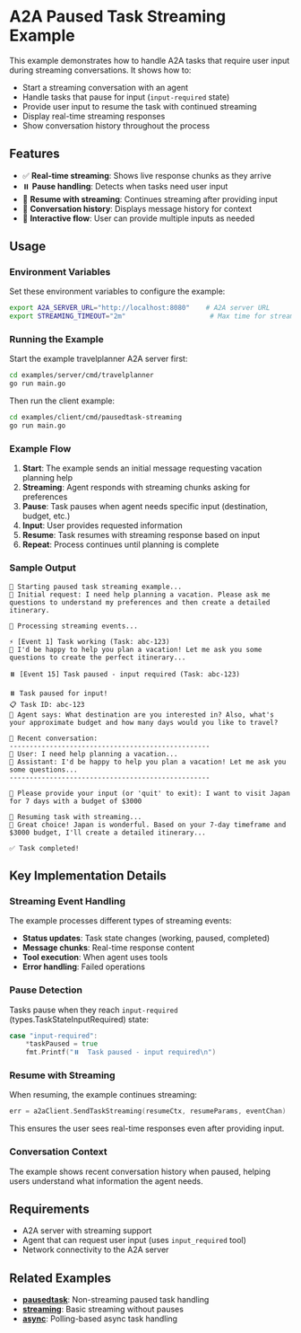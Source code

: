 # A2A Paused Task Streaming Example

This example demonstrates how to handle A2A tasks that require user input during streaming conversations. It shows how to:

- Start a streaming conversation with an agent
- Handle tasks that pause for input (`input-required` state)
- Provide user input to resume the task with continued streaming
- Display real-time streaming responses
- Show conversation history throughout the process

## Features

- ✅ **Real-time streaming**: Shows live response chunks as they arrive
- ⏸️ **Pause handling**: Detects when tasks need user input
- 🔄 **Resume with streaming**: Continues streaming after providing input
- 📝 **Conversation history**: Displays message history for context
- 🚀 **Interactive flow**: User can provide multiple inputs as needed

## Usage

### Environment Variables

Set these environment variables to configure the example:

```bash
export A2A_SERVER_URL="http://localhost:8080"    # A2A server URL
export STREAMING_TIMEOUT="2m"                     # Max time for streaming operations
```

### Running the Example

Start the example travelplanner A2A server first:

```bash
cd examples/server/cmd/travelplanner
go run main.go
```

Then run the client example:

```bash
cd examples/client/cmd/pausedtask-streaming
go run main.go
```

### Example Flow

1. **Start**: The example sends an initial message requesting vacation planning help
2. **Streaming**: Agent responds with streaming chunks asking for preferences
3. **Pause**: Task pauses when agent needs specific input (destination, budget, etc.)
4. **Input**: User provides requested information
5. **Resume**: Task resumes with streaming response based on input
6. **Repeat**: Process continues until planning is complete

### Sample Output

```
🚀 Starting paused task streaming example...
📝 Initial request: I need help planning a vacation. Please ask me questions to understand my preferences and then create a detailed itinerary.

📡 Processing streaming events...

⚡ [Event 1] Task working (Task: abc-123)
💬 I'd be happy to help you plan a vacation! Let me ask you some questions to create the perfect itinerary...

⏸️ [Event 15] Task paused - input required (Task: abc-123)

⏸️ Task paused for input!
📋 Task ID: abc-123
💭 Agent says: What destination are you interested in? Also, what's your approximate budget and how many days would you like to travel?

📝 Recent conversation:
--------------------------------------------------
👤 User: I need help planning a vacation...
🤖 Assistant: I'd be happy to help you plan a vacation! Let me ask you some questions...
--------------------------------------------------

💬 Please provide your input (or 'quit' to exit): I want to visit Japan for 7 days with a budget of $3000

🔄 Resuming task with streaming...
💬 Great choice! Japan is wonderful. Based on your 7-day timeframe and $3000 budget, I'll create a detailed itinerary...

✅ Task completed!
```

## Key Implementation Details

### Streaming Event Handling

The example processes different types of streaming events:

- **Status updates**: Task state changes (working, paused, completed)
- **Message chunks**: Real-time response content
- **Tool execution**: When agent uses tools
- **Error handling**: Failed operations

### Pause Detection

Tasks pause when they reach `input-required` (types.TaskStateInputRequired) state:

```go
case "input-required":
    *taskPaused = true
    fmt.Printf("⏸️  Task paused - input required\n")
```

### Resume with Streaming

When resuming, the example continues streaming:

```go
err = a2aClient.SendTaskStreaming(resumeCtx, resumeParams, eventChan)
```

This ensures the user sees real-time responses even after providing input.

### Conversation Context

The example shows recent conversation history when paused, helping users understand what information the agent needs.

## Requirements

- A2A server with streaming support
- Agent that can request user input (uses `input_required` tool)
- Network connectivity to the A2A server

## Related Examples

- **[pausedtask](../pausedtask/)**: Non-streaming paused task handling
- **[streaming](../streaming/)**: Basic streaming without pauses
- **[async](../async/)**: Polling-based async task handling
